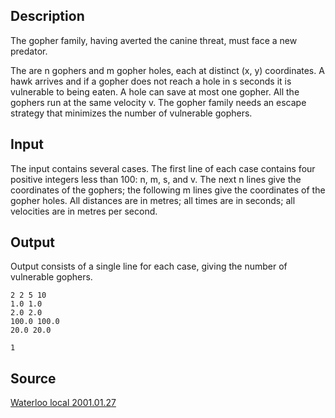 <h2>Description</h2><p>The gopher family, having averted the canine threat, must face a new predator. 
</p>
The are n gophers and m gopher holes, each at distinct (x, y) coordinates. A hawk arrives and if a gopher does not reach a hole in s seconds it is vulnerable to being eaten. A hole can save at most one gopher. All the gophers run at the same velocity v. The gopher family needs an escape strategy that minimizes the number of vulnerable gophers.<h2>Input</h2><p>The input contains several cases. The first line of each case contains four positive integers less than 100: n, m, s, and v. The next n lines give the coordinates of the gophers; the following m lines give the coordinates of the gopher holes. All distances are in metres; all times are in seconds; all velocities are in metres per second. </p><h2>Output</h2><p>Output consists of a single line for each case, giving the number of vulnerable gophers.</p><pre><code class="language-input1">2 2 5 10
1.0 1.0
2.0 2.0
100.0 100.0
20.0 20.0</code></pre><pre><code class="language-output1">1
</code></pre><h2>Source</h2><a href="searchproblem?field=source&amp;key=Waterloo+local+2001.01.27">Waterloo local 2001.01.27</a>